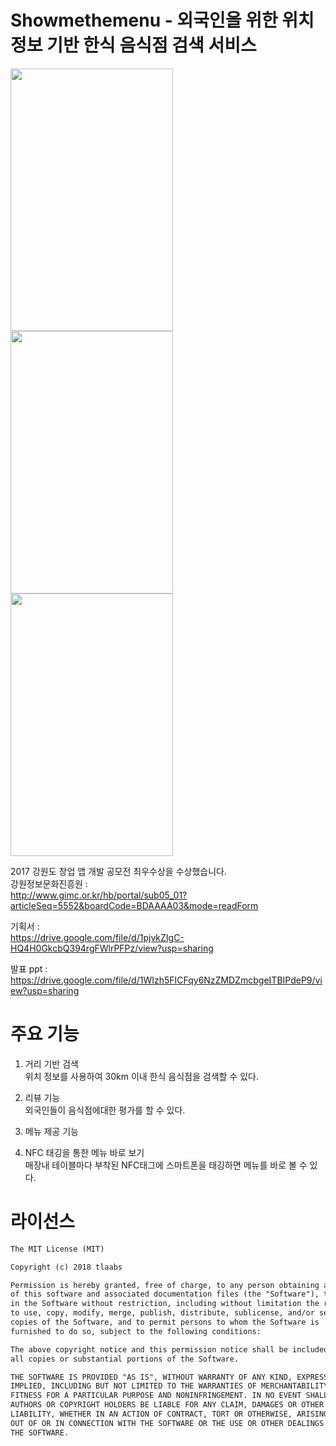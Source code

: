 # Showmethemenu - 외국인을 위한 위치정보 기반 한식 음식점 검색 서비스

<img src="https://postfiles.pstatic.net/MjAxOTAzMjdfMTA5/MDAxNTUzNjY4NjI3ODA3.HQlGq041a_0jwhoy9XTHVzGhPPJB5ycyELPu-nmfGrwg.i5VXzFnWwqpdad2DVQmSkaZyp8jTou-WTv_qFe5Y14Qg.JPEG.tlaabs/KakaoTalk_20190327_153509587.jpg?type=w773" width="260" height="420"> <img src="https://postfiles.pstatic.net/MjAxOTAzMjdfMjcy/MDAxNTUzNjY4NjI3ODU5.3PDUond2na95vEhVpN6E8AHd3VUsbv1Fnj3LJuGVbWog.4VauvByZOb5wYoZ7q90CYwA5F3ghk0_mdAk9rK5NA2Mg.PNG.tlaabs/scroll.png?type=w773" width="260" height="420"> <img src="https://postfiles.pstatic.net/MjAxOTAzMjdfMTk2/MDAxNTUzNjY4NjI3ODcx.IKz9tGKTNzWq_2dp2TL53w8mav2VnaytpCm-9ZtYHEsg.NjZ7AopZEoxPcbmQT7PuUUG04cNU2nfxYeAId1UGs-wg.PNG.tlaabs/menu.png?type=w773" width="260" height="420">

2017 강원도 창업 앱 개발 공모전 최우수상을 수상했습니다.  
강원정보문화진흥원 :  
http://www.gimc.or.kr/hb/portal/sub05_01?articleSeq=5552&boardCode=BDAAAA03&mode=readForm

기획서 :  
https://drive.google.com/file/d/1pjvkZIgC-HQ4H0GkcbQ394rgFWlrPFPz/view?usp=sharing

발표 ppt :  
https://drive.google.com/file/d/1WIzh5FICFqy6NzZMDZmcbgeITBIPdeP9/view?usp=sharing

# 주요 기능
1. 거리 기반 검색  
위치 정보를 사용하여 30km 이내 한식 음식점을 검색할 수 있다.

2. 리뷰 기능  
외국인들이 음식점에대한 평가를 할 수 있다.

3. 메뉴 제공 기능  

4. NFC 태깅을 통한 메뉴 바로 보기  
매장내 테이블마다 부착된 NFC태그에 스마트폰을 태깅하면 메뉴를 바로 볼 수 있다.

# 라이선스
```xml
The MIT License (MIT)

Copyright (c) 2018 tlaabs

Permission is hereby granted, free of charge, to any person obtaining a copy
of this software and associated documentation files (the "Software"), to deal
in the Software without restriction, including without limitation the rights
to use, copy, modify, merge, publish, distribute, sublicense, and/or sell
copies of the Software, and to permit persons to whom the Software is
furnished to do so, subject to the following conditions:

The above copyright notice and this permission notice shall be included in
all copies or substantial portions of the Software.

THE SOFTWARE IS PROVIDED "AS IS", WITHOUT WARRANTY OF ANY KIND, EXPRESS OR
IMPLIED, INCLUDING BUT NOT LIMITED TO THE WARRANTIES OF MERCHANTABILITY,
FITNESS FOR A PARTICULAR PURPOSE AND NONINFRINGEMENT. IN NO EVENT SHALL THE
AUTHORS OR COPYRIGHT HOLDERS BE LIABLE FOR ANY CLAIM, DAMAGES OR OTHER
LIABILITY, WHETHER IN AN ACTION OF CONTRACT, TORT OR OTHERWISE, ARISING FROM,
OUT OF OR IN CONNECTION WITH THE SOFTWARE OR THE USE OR OTHER DEALINGS IN
THE SOFTWARE.

```

